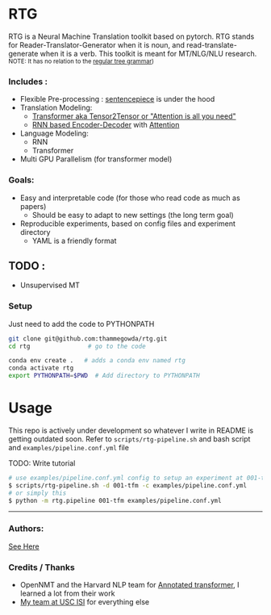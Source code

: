 # RTG

RTG is a Neural Machine Translation toolkit based on pytorch.
RTG stands for Reader-Translator-Generator when it is noun, and read-translate-generate when it is a verb.
This toolkit is meant for MT/NLG/NLU research.
<small>NOTE: It has no relation to the [regular tree grammar](https://en.wikipedia.org/wiki/Regular_tree_grammar))</small>

### Includes  :
+ Flexible Pre-processing : [sentencepiece](https://github.com/google/sentencepiece) is under the hood
+ Translation Modeling:
  + [Transformer aka Tensor2Tensor or "Attention is all you need"](https://arxiv.org/abs/1706.03762)
  + [RNN based Encoder-Decoder](https://papers.nips.cc/paper/5346-sequence-to-sequence-learning-with-neural-networks.pdf) with [Attention](https://nlp.stanford.edu/pubs/emnlp15_attn.pdf)
+ Language Modeling:
  + RNN
  + Transformer
+ Multi GPU Parallelism (for transformer model)

### Goals:
+ Easy and interpretable code (for those who read code as much as papers)
  + Should be easy to adapt to new settings (the long term goal)
+ Reproducible experiments, based on config files and experiment directory
  + YAML is a friendly format

## TODO :
+ Unsupervised MT


### Setup
Just need to add the code to PYTHONPATH

```bash
git clone git@github.com:thammegowda/rtg.git
cd rtg                # go to the code

conda env create .   # adds a conda env named rtg
conda activate rtg
export PYTHONPATH=$PWD  # Add directory to PYTHONPATH 

```

# Usage
This repo is actively under development so whatever I write in README is getting outdated soon.
Refer to `scripts/rtg-pipeline.sh` and bash script and `examples/pipeline.conf.yml` file


TODO: Write tutorial
```bash
# use examples/pipeline.conf.yml config to setup an experiment at 001-tfm dir
$ scripts/rtg-pipeline.sh -d 001-tfm -c examples/pipeline.conf.yml
# or simply this
$ python -m rtg.pipeline 001-tfm examples/pipeline.conf.yml

```

---------
### Authors:
[See Here](https://github.com/thammegowda/rtg/graphs/contributors)


### Credits / Thanks
+ OpenNMT and the Harvard NLP team for [Annotated transformer](http://nlp.seas.harvard.edu/2018/04/03/attention.html), I learned a lot from their work
+ [My team at USC ISI](https://www.isi.edu/research_groups/nlg/people) for everything else


